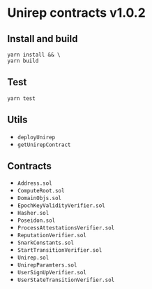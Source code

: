 # Unirep contracts v1.0.2

## Install and build
```shell
yarn install && \
yarn build
```

## Test
```shell
yarn test
```

## Utils
- `deployUnirep`
- `getUnirepContract`

## Contracts
- `Address.sol`
- `ComputeRoot.sol`
- `DomainObjs.sol`
- `EpochKeyValidityVerifier.sol`
- `Hasher.sol`
- `Poseidon.sol`
- `ProcessAttestationsVerifier.sol`
- `ReputationVerifier.sol`
- `SnarkConstants.sol`
- `StartTransitionVerifier.sol`
- `Unirep.sol`
- `UnirepParamters.sol`
- `UserSignUpVerifier.sol`
- `UserStateTransitionVerifier.sol`